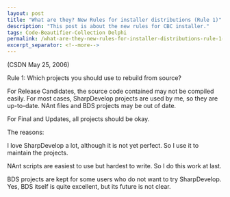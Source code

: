 ```yaml
---
layout: post
title: "What are they? New Rules for installer distributions (Rule 1)"
description: "This post is about the new rules for CBC installer."
tags: Code-Beautifier-Collection Delphi
permalink: /what-are-they-new-rules-for-installer-distributions-rule-1-df7b0ac42df9
excerpt_separator: <!--more-->
---
```

(CSDN May 25, 2006)

Rule 1: Which projects you should use to rebuild from source?
<!--more-->

For Release Candidates, the source code contained may not be compiled easily. For most cases, SharpDevelop projects are used by me, so they are up-to-date. NAnt files and BDS projects may be out of date.

For Final and Updates, all projects should be okay.

The reasons:

I love SharpDevelop a lot, although it is not yet perfect. So I use it to maintain the projects.

NAnt scripts are easiest to use but hardest to write. So I do this work at last.

BDS projects are kept for some users who do not want to try SharpDevelop. Yes, BDS itself is quite excellent, but its future is not clear.
